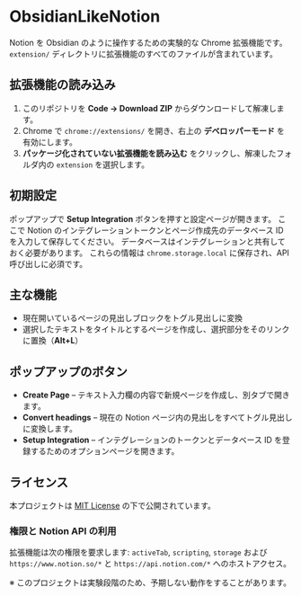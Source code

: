 # ObsidianLikeNotion

Notion を Obsidian のように操作するための実験的な Chrome 拡張機能です。
`extension/` ディレクトリに拡張機能のすべてのファイルが含まれています。

## 拡張機能の読み込み
1. このリポジトリを **Code → Download ZIP** からダウンロードして解凍します。
2. Chrome で `chrome://extensions/` を開き、右上の **デベロッパーモード** を有効にします。
3. **パッケージ化されていない拡張機能を読み込む** をクリックし、解凍したフォルダ内の `extension` を選択します。

## 初期設定
ポップアップで **Setup Integration** ボタンを押すと設定ページが開きます。
ここで Notion のインテグレーショントークンとページ作成先のデータベース ID を入力して保存してください。
データベースはインテグレーションと共有しておく必要があります。
これらの情報は `chrome.storage.local` に保存され、API 呼び出しに必須です。

## 主な機能
- 現在開いているページの見出しブロックをトグル見出しに変換
- 選択したテキストをタイトルとするページを作成し、選択部分をそのリンクに置換（**Alt+L**）

## ポップアップのボタン
- **Create Page** – テキスト入力欄の内容で新規ページを作成し、別タブで開きます。
- **Convert headings** – 現在の Notion ページ内の見出しをすべてトグル見出しに変換します。
- **Setup Integration** – インテグレーションのトークンとデータベース ID を登録するためのオプションページを開きます。

## ライセンス
本プロジェクトは [MIT License](LICENSE) の下で公開されています。

### 権限と Notion API の利用
拡張機能は次の権限を要求します:
`activeTab`, `scripting`, `storage`
および `https://www.notion.so/*` と `https://api.notion.com/*` へのホストアクセス。

※ このプロジェクトは実験段階のため、予期しない動作をすることがあります。
